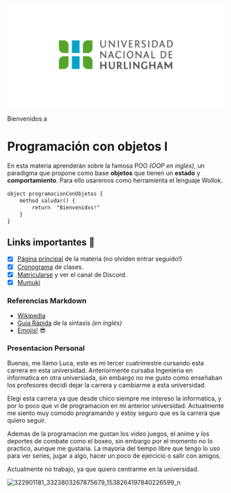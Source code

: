 ![Logo UNAHUR](./assets/UNAHUR.png)

Bienvenidos a
# Programación con objetos I

En esta materia aprenderán sobre la famosa POO _(OOP en inglés)_, un paradigma que propone como base **objetos** que tienen un **estado** y **comportamiento**.
Para ello usaremos como herramienta el lenguaje Wollok.

```wollok
object programacionConObjetos { 
    method saludar() { 
        return  "Bienvenidxs!" 
    }
}
```

## Links importantes :monocle_face:
- [x] [Página principal](https://obj1-unahur.github.io/) de la materia (no olviden entrar seguido!) 
- [x] [Cronograma](https://docs.google.com/spreadsheets/d/1Ik6coqFm2lr2m6EFBGo3Ul4Bi4RPhrrtMQLbK3WcbIQ/edit?usp=sharing) de clases.
- [x] [Matricularse](https://discord.gg/tqyHtPt) y ver el canal de Discord.
- [x] [Mumuki](https://mumuki.io/unahur-obj1)

### Referencias Markdown 
* [Wikipedia](https://es.wikipedia.org/wiki/Markdown)
* [Guía Rápida](https://greg.schueler.us/doc/markdown.txt) de la sintaxis _(en inglés)_
* [Emojis!](https://github.com/ikatyang/emoji-cheat-sheet/blob/master/README.md) :sunglasses:

### Presentacion Personal

Buenas, me llamo Luca, este es mi tercer cuatrimestre cursando esta carrera en esta universidad. Anteriormente cursaba Ingenieria en informatica en otra universiada, sin embargo no me gusto como enseñaban los profesores decidi dejar la carrera y cambiarme a esta universidad.

Elegi esta carrera ya que desde chico siempre me intereso la informatica, y por lo poco que vi de programacion en mi anterior universidad. Actualmente me siento muy comodo programando y estoy seguro que es la carrera que quiero seguir.

Ademas de la programacion me gustan los video juegos, el anime y los deportes de combate como el boxeo, sin embargo por el momento no lo practico, aunque me gustaria. La mayoria del tiempo libre que tengo lo uso para ver series, jugar a algo, hacer un poco de ejercicio o salir con amigos.

Actualmente no trabajo, ya que quiero centrarme en la universidad. 


![322901181_3323803267875679_1538264197840226599_n](https://github.com/obj1-unahur-2023s2/presentacionpersonal-LucaLaFuente/assets/141644675/3aadbc9d-a192-4ef2-a8c0-5d4cb2aed2a7)
